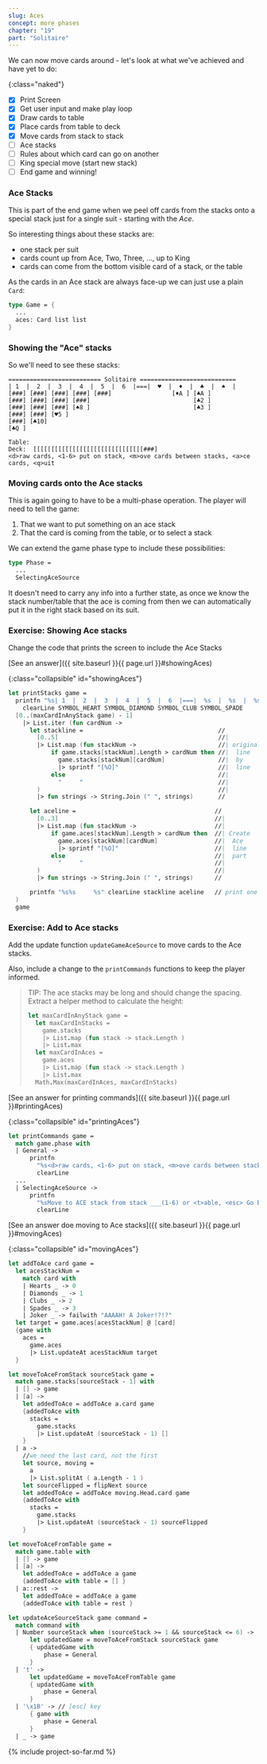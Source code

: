 ```yaml
---
slug: Aces
concept: more phases
chapter: "19"
part: "Solitaire"
---
```


We can now move cards around - let's look at what we've achieved and have yet to do:

{:class="naked"}
- [x] Print Screen
- [x] Get user input and make play loop
- [x] Draw cards to table
- [x] Place cards from table to deck
- [x] Move cards from stack to stack
- [ ] Ace stacks
- [ ] Rules about which card can go on another
- [ ] King special move (start new stack)
- [ ] End game and winning!

### Ace Stacks

This is part of the end game when we peel off cards from the stacks onto a special stack just for a single suit - starting with the _Ace_.

So interesting things about these stacks are:
- one stack per suit
- cards count up from Ace, Two, Three, ..., up to King
- cards can come from the bottom visible card of a stack, or the table

As the cards in an Ace stack are always face-up we can just use a plain `Card`:
```fsharp
type Game = {
  ...
  aces: Card list list
}
```

### Showing the "Ace" stacks
So we'll need to see these stacks:
```
========================== Solitaire ===========================
| 1  |  2  |  3  |  4  |  5  |  6  |===|  ♥  |  ♦  |  ♣  |  ♠  |
[###] [###] [###] [###] [###]                 [♦A ] [♣A ]
[###] [###] [###] [###]                             [♣2 ]
[###] [###] [###] [♠8 ]                             [♣3 ]
[###] [###] [♥5 ]                  
[###] [♣10]                        
[♣Q ]                              

Table: 
Deck:  [[[[[[[[[[[[[[[[[[[[[[[[[[[[[[[###]
<d>raw cards, <1-6> put on stack, <m>ove cards between stacks, <a>ce cards, <q>uit
```

### Moving cards onto the Ace stacks

This is again going to have to be a multi-phase operation.  The player will need to tell the game:
1. That we want to put something on an ace stack
1. That the card is coming from the table, or to select a stack

We can extend the game phase type to include these possibilities:

```fsharp
type Phase = 
  ...
  SelectingAceSource
```

It doesn't need to carry any info into a further state, as once we know the stack number/table that the ace is coming from then we can automatically put it in the right stack based on its suit.

### Exercise: Showing Ace stacks

Change the code that prints the screen to include the Ace Stacks

[See an answer]({{ site.baseurl }}{{ page.url }}#showingAces)

{:class="collapsible" id="showingAces"}
```fsharp
let printStacks game = 
  printfn "%s| 1  |  2  |  3  |  4  |  5  |  6  |===|  %s  |  %s  |  %s  |  %s  |" 
    clearLine SYMBOL_HEART SYMBOL_DIAMOND SYMBOL_CLUB SYMBOL_SPADE
  [0..(maxCardInAnyStack game) - 1]
    |> List.iter (fun cardNum ->
      let stackline =                                      //
        [0..5]                                             //|
        |> List.map (fun stackNum ->                       //| original
            if game.stacks[stackNum].Length > cardNum then //|  line
              game.stacks[stackNum][cardNum]               //|  by 
              |> sprintf "[%O]"                            //|  line
            else                                           //| 
              "     "                                      //|
        )                                                  //|
        |> fun strings -> String.Join (" ", strings)       //

      let aceline =                                       //
        [0..3]                                            //|
        |> List.map (fun stackNum ->                      //|
            if game.aces[stackNum].Length > cardNum then  //| Create
              game.aces[stackNum][cardNum]                //|  Ace
              |> sprintf "[%O]"                           //|  line
            else                                          //|  part
              "     "                                     //|
        )                                                 //|
        |> fun strings -> String.Join (" ", strings)      //  

      printfn "%s%s     %s" clearLine stackline aceline   // print one after the other
  )
  game
```



### Exercise: Add to Ace stacks

Add the update function `updateGameAceSource` to move cards to the Ace stacks. 

Also, include a change to the `printCommands` functions to keep the player informed.  

> TIP: The ace stacks may be long and should change the spacing.  Extract a helper method to calculate the height:
> ```fsharp
> let maxCardInAnyStack game = 
>   let maxCardInStacks = 
>     game.stacks 
>     |> List.map (fun stack -> stack.Length )
>     |> List.max
>   let maxCardInAces = 
>     game.aces 
>     |> List.map (fun stack -> stack.Length )
>     |> List.max
>   Math.Max(maxCardInAces, maxCardInStacks)
> ```

[See an answer for printing commands]({{ site.baseurl }}{{ page.url }}#printingAces)

{:class="collapsible" id="printingAces"}
```fsharp
let printCommands game =
  match game.phase with
  | General -> 
      printfn 
        "%s<d>raw cards, <1-6> put on stack, <m>ove cards between stacks, <a>ce cards, <q>uit" 
        clearLine  
  ...
  | SelectingAceSource ->
      printfn 
        "%sMove to ACE stack from stack ___(1-6) or <t>able, <esc> Go back, <q>uit" 
        clearLine    
```

[See an answer doe moving to Ace stacks]({{ site.baseurl }}{{ page.url }}#movingAces)

{:class="collapsible" id="movingAces"}
```fsharp
let addToAce card game =
  let acesStackNum =
    match card with 
    | Hearts _ -> 0
    | Diamonds _ -> 1
    | Clubs _ -> 2
    | Spades _ -> 3
    | Joker _ -> failwith "AAAAH! A Joker!?!?"
  let target = game.aces[acesStackNum] @ [card]
  {game with 
    aces =
      game.aces
      |> List.updateAt acesStackNum target
  }

let moveToAceFromStack sourceStack game =
  match game.stacks[sourceStack - 1] with 
  | [] -> game
  | [a] -> 
    let addedToAce = addToAce a.card game
    {addedToAce with 
      stacks = 
        game.stacks 
        |> List.updateAt (sourceStack - 1) [] 
    }
  | a ->
    //we need the last card, not the first
    let source, moving = 
      a 
      |> List.splitAt ( a.Length - 1 )
    let sourceFlipped = flipNext source
    let addedToAce = addToAce moving.Head.card game
    {addedToAce with 
      stacks = 
        game.stacks 
        |> List.updateAt (sourceStack - 1) sourceFlipped 
    }

let moveToAceFromTable game =
  match game.table with 
  | [] -> game
  | [a] -> 
    let addedToAce = addToAce a game
    {addedToAce with table = [] }
  | a::rest -> 
    let addedToAce = addToAce a game
    {addedToAce with table = rest }

let updateAceSourceStack game command =
  match command with 
  | Number sourceStack when (sourceStack >= 1 && sourceStack <= 6) -> 
      let updatedGame = moveToAceFromStack sourceStack game
      { updatedGame with 
          phase = General
      }
  | 't' ->
      let updatedGame = moveToAceFromTable game
      { updatedGame with 
          phase = General
      }
  | '\x1B' -> // [esc] key
      { game with 
          phase = General
      }    
  | _ -> game  

```

{% include project-so-far.md %}
